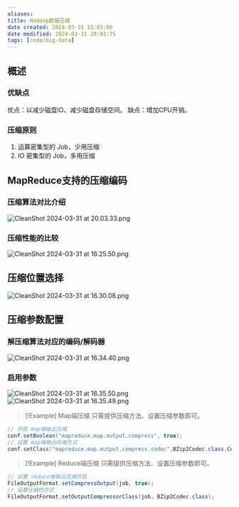 ```yaml
---
aliases: 
title: Hadoop数据压缩
date created: 2024-03-31 15:03:00
date modified: 2024-03-31 20:03:75
tags: [code/big-data]
---
```

## 概述
### 优缺点
优点：以减少磁盘IO、减少磁盘存储空间。
缺点：增加CPU开销。

### 压缩原则
1. 运算密集型的 Job，少用压缩
2. IO 密集型的 Job，多用压缩

## MapReduce支持的压缩编码
### 压缩算法对比介绍
![CleanShot 2024-03-31 at 20.03.33.png](https://typora-tes.oss-cn-shanghai.aliyuncs.com/picgo/CleanShot%202024-03-31%20at%2020.03.33.png)
### 压缩性能的比较
![CleanShot 2024-03-31 at 16.25.50.png](https://typora-tes.oss-cn-shanghai.aliyuncs.com/picgo/CleanShot%202024-03-31%20at%2016.25.50.png)

## 压缩位置选择
![CleanShot 2024-03-31 at 16.30.08.png](https://typora-tes.oss-cn-shanghai.aliyuncs.com/picgo/CleanShot%202024-03-31%20at%2016.30.08.png)

## 压缩参数配置
### 解压缩算法对应的编码/解码器
![CleanShot 2024-03-31 at 16.34.40.png](https://typora-tes.oss-cn-shanghai.aliyuncs.com/picgo/CleanShot%202024-03-31%20at%2016.34.40.png)
### 启用参数
![CleanShot 2024-03-31 at 16.35.50.png](https://typora-tes.oss-cn-shanghai.aliyuncs.com/picgo/CleanShot%202024-03-31%20at%2016.35.50.png)
![CleanShot 2024-03-31 at 16.35.49.png](https://typora-tes.oss-cn-shanghai.aliyuncs.com/picgo/CleanShot%202024-03-31%20at%2016.35.49.png)


> [!Example] Map端压缩
> 只需提供压缩方法、设置压缩参数即可。
```java
// 开启 map端输出压缩
conf.setBoolean("mapreduce.map.output.compress", true);
// 设置 map端输出压缩方式
conf.setClass("mapreduce.map.output.compress.codec",BZip2Codec.class,CompressionCodec.class);
```


> [!Example] Reduce端压缩
> 只需提供压缩方法、设置压缩参数即可。
```java
// 设置 reduce端输出压缩开启
FileOutputFormat.setCompressOutput(job, true);
// 设置压缩的方式
FileOutputFormat.setOutputCompressorClass(job, BZip2Codec.class);
```
